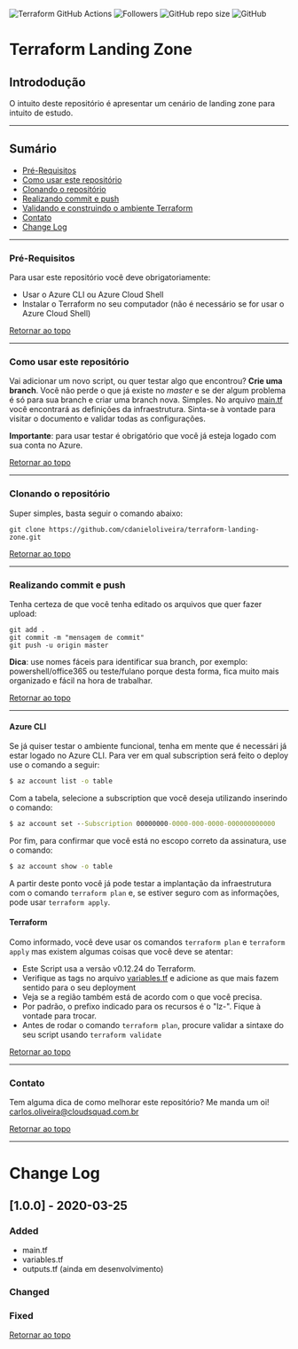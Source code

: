 ![Terraform GitHub Actions](https://github.com/cdanieloliveira/terraform-landing-zone/workflows/Terraform%20GitHub%20Actions/badge.svg)
![Followers](https://img.shields.io/github/followers/cdanieloliveira?label=Seguidores&style=plastic)
![GitHub repo size](https://img.shields.io/github/repo-size/cdanieloliveira/terraform-landing-zone?style=plastic)
![GitHub](https://img.shields.io/github/license/cdanieloliveira/terraform-landing-zone?style=plastic)

# Terraform Landing Zone
## Intrododução
O intuito deste repositório é apresentar um cenário de landing zone para intuito de estudo. 

---
## Sumário
 - [Pré-Requisitos](#Pré-Requisitos)
 - [Como usar este repositório](#como-usar-este-repositório)
 - [Clonando o repositório](#clonando-o-repositório)
 - [Realizando commit e push](#realizando-commit-e-push)
 - [Validando e construindo o ambiente Terraform](#Validando-e-construindo-o-ambiente-Terraform)
 - [Contato](#Contato)
 - [Change Log](#Change-log)

----

### Pré-Requisitos
Para usar este repositório você deve obrigatoriamente:
 - Usar o Azure CLI ou Azure Cloud Shell
 - Instalar o Terraform no seu computador (não é necessário se for usar o Azure Cloud Shell)

[Retornar ao topo](#Sumário) 

----------


### Como usar este repositório
Vai adicionar um novo script, ou quer testar algo que encontrou? **Crie uma branch**. Você não perde o que já existe no *master* e se der algum problema é só para sua branch e criar uma branch nova. Simples.
No arquivo [main.tf](main.tf) você encontrará as definições da infraestrutura. Sinta-se à vontade para visitar o documento e validar todas as configurações.

**Importante**: para usar testar é obrigatório que você já esteja logado com sua conta no Azure. 

[Retornar ao topo](#Sumário) 

---
### Clonando o repositório
Super simples, basta seguir o comando abaixo: 

``` Git
git clone https://github.com/cdanieloliveira/terraform-landing-zone.git
```
[Retornar ao topo](#Sumário) 

---

### Realizando commit e push
Tenha certeza de que você tenha editado os arquivos que quer fazer upload: 
``` Git
git add .
git commit -m "mensagem de commit"
git push -u origin master
```

**Dica**: use nomes fáceis para identificar sua branch, por exemplo: powershell/office365 ou teste/fulano porque desta forma, fica muito mais organizado e fácil na hora de trabalhar. 

[Retornar ao topo](#Sumário) 

---
#### Azure CLI
Se já quiser testar o ambiente funcional, tenha em mente que é necessári já estar logado no Azure CLI. Para ver em qual subscription será feito o deploy use o comando a seguir: 
``` cmd
$ az account list -o table
```
Com a tabela, selecione a subscription que você deseja utilizando inserindo o comando: 
``` cmd
$ az account set --Subscription 00000000-0000-000-0000-000000000000
```
Por fim, para confirmar que você está no escopo correto da assinatura, use o comando: 
``` cmd
$ az account show -o table
```
A partir deste ponto você já pode testar a implantação da infraestrutura com o comando `terraform plan` e, se estiver seguro com as informações, pode usar `terraform apply`.

#### Terraform
Como informado, você deve usar os comandos `terraform plan` e `terraform apply` mas existem algumas coisas que você deve se atentar: 
 - Este Script usa a versão v0.12.24 do Terraform. 
 - Verifique as tags no arquivo [variables.tf](variables.tf) e adicione as que mais fazem sentido para o seu deployment
 - Veja se a região também está de acordo com o que você precisa.
 - Por padrão, o prefixo indicado para os recursos é o "lz-". Fique à vontade para trocar.
 - Antes de rodar o comando `terraform plan`, procure validar a sintaxe do seu script usando `terraform validate`  

[Retornar ao topo](#Sumário) 

---
### Contato
Tem alguma dica de como melhorar este repositório? Me manda um oi!
[carlos.oliveira@cloudsquad.com.br](mailto:carlos.oliveira@cloudsquad.com.br)

[Retornar ao topo](#Sumário) 

---
# Change Log

## [1.0.0] - 2020-03-25 
### Added
 - main.tf
 - variables.tf
 - outputs.tf (ainda em desenvolvimento)
### Changed
### Fixed

[Retornar ao topo](#Sumário) 

